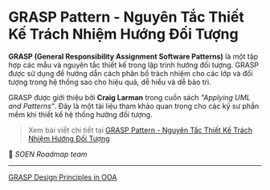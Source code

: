 # GRASP Pattern - Nguyên Tắc Thiết Kế Trách Nhiệm Hướng Đối Tượng  

**GRASP (General Responsibility Assignment Software Patterns)** là một tập hợp các mẫu và nguyên tắc thiết kế trong lập trình hướng đối tượng. GRASP được sử dụng để hướng dẫn cách phân bổ trách nhiệm cho các lớp và đối tượng trong hệ thống sao cho hiệu quả, dễ hiểu và dễ bảo trì.  

GRASP được giới thiệu bởi **Craig Larman** trong cuốn sách *"Applying UML and Patterns"*. Đây là một tài liệu tham khảo quan trọng cho các kỹ sư phần mềm khi thiết kế hệ thống hướng đối tượng.  

>Xem bài viết chi tiết tại [GRASP Pattern - Nguyên Tắc Thiết Kế Trách Nhiệm Hướng Đối Tượng](https://dev.to/hcmute_project_988df1c63c/grasp-pattern-nguyen-tac-thiet-ke-trach-nhiem-huong-doi-tuong-4ccp)

🌻 *SOEN Roadmap team*

---
[GRASP Design Principles in OOA](https://www.geeksforgeeks.org/grasp-design-principles-in-ooad/)
